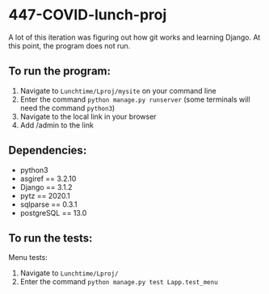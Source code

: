 # 447-COVID-lunch-proj

A lot of this iteration was figuring out how git works and learning Django. At this point, the program does not run. 

## To run the program:
1. Navigate to `Lunchtime/Lproj/mysite` on your command line
2. Enter the command `python manage.py runserver` (some terminals will need the command `python3`)
3. Navigate to the local link in your browser
4. Add /admin to the link

## Dependencies:
- python3
- asgiref == 3.2.10
- Django == 3.1.2
- pytz == 2020.1
- sqlparse == 0.3.1
- postgreSQL == 13.0

## To run the tests:
Menu tests:
1. Navigate to `Lunchtime/Lproj/`
2. Enter the command `python manage.py test Lapp.test_menu`

